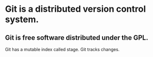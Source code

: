 # Git is a distributed version control system. #
## Git is free software distributed under the GPL. ##
Git has a mutable index called stage.
Git tracks changes.